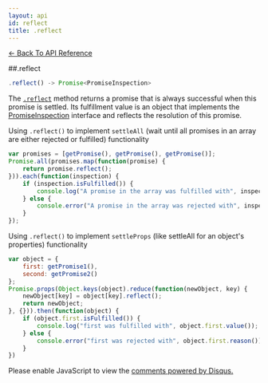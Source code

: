 ```yaml
---
layout: api
id: reflect
title: .reflect
---
```



[← Back To API Reference](/docs/api-reference.html)
<div class="api-code-section"><markdown>
##.reflect

```js
.reflect() -> Promise<PromiseInspection>
```


The [`.reflect`](.) method returns a promise that is always successful when this promise is settled. Its fulfillment value is an object that implements the [PromiseInspection](.) interface and reflects the resolution of this promise.

Using `.reflect()` to implement `settleAll` (wait until all promises in an array are either rejected or fulfilled) functionality

```js
var promises = [getPromise(), getPromise(), getPromise()];
Promise.all(promises.map(function(promise) {
    return promise.reflect();
})).each(function(inspection) {
    if (inspection.isFulfilled()) {
        console.log("A promise in the array was fulfilled with", inspection.value());
    } else {
        console.error("A promise in the array was rejected with", inspection.reason());
    }
});
```

Using `.reflect()` to implement `settleProps` (like settleAll for an object's properties) functionality

```js
var object = {
    first: getPromise1(),
    second: getPromise2()
};
Promise.props(Object.keys(object).reduce(function(newObject, key) {
    newObject[key] = object[key].reflect();
    return newObject;
}, {})).then(function(object) {
    if (object.first.isFulfilled()) {
        console.log("first was fulfilled with", object.first.value());
    } else {
        console.error("first was rejected with", object.first.reason());
    }
})
```
</markdown></div>

<div id="disqus_thread"></div>
<script type="text/javascript">
    var disqus_title = ".reflect";
    var disqus_shortname = "bluebirdjs";
    var disqus_identifier = "disqus-id-reflect";
    
    (function() {
        var dsq = document.createElement("script"); dsq.type = "text/javascript"; dsq.async = true;
        dsq.src = "//" + disqus_shortname + ".disqus.com/embed.js";
        (document.getElementsByTagName("head")[0] || document.getElementsByTagName("body")[0]).appendChild(dsq);
    })();
</script>
<noscript>Please enable JavaScript to view the <a href="https://disqus.com/?ref_noscript" rel="nofollow">comments powered by Disqus.</a></noscript>
